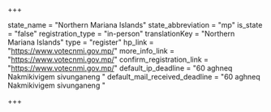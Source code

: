 +++

state_name = "Northern Mariana Islands"
state_abbreviation = "mp"
is_state = "false"
registration_type = "in-person"
translationKey = "Northern Mariana Islands"
type = "register"
hp_link = "https://www.votecnmi.gov.mp/"
more_info_link = "https://www.votecnmi.gov.mp/"
confirm_registration_link = "https://www.votecnmi.gov.mp/"
default_ip_deadline = "60 aghneq Nakmikivigem sivunganeng "
default_mail_received_deadline = "60 aghneq Nakmikivigem sivunganeng "

+++